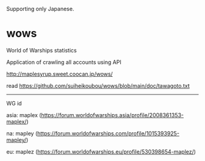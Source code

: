 Supporting only Japanese.

# wows
World of Warships statistics

Application of crawling all accounts using API

http://maplesyrup.sweet.coocan.jp/wows/

read 
https://github.com/suiheikoubou/wows/blob/main/doc/tawagoto.txt


-------------------------------------------------------------------------
WG id

asia: maplex (https://forum.worldofwarships.asia/profile/2008361353-maplex/)

na: mapley (https://forum.worldofwarships.com/profile/1015393925-mapley/)

eu: maplez (https://forum.worldofwarships.eu/profile/530398654-maplez/)

